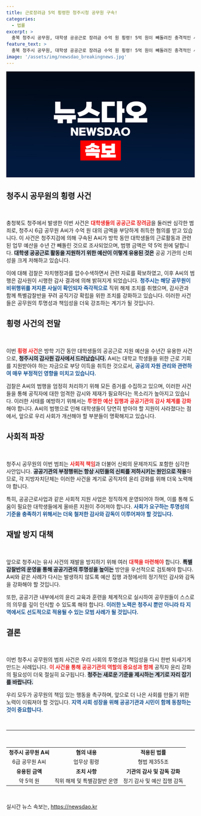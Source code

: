 ```yaml
---
title: 근로장려금 5억 횡령한 청주시청 공무원 구속!
categories:
  - 법률
excerpt: >
  충북 청주시 공무원, 대학생 공공근로 장려금 수억 원 횡령! 5억 원이 빼돌려진 충격적인 사건의 전말과 청주시의 대응을 살펴봅니다. 클릭해 더 알아보세요!
feature_text: >
  충북 청주시 공무원, 대학생 공공근로 장려금 수억 원 횡령! 5억 원이 빼돌려진 충격적인 사건의 전말과 청주시의 대응을 살펴봅니다. 클릭해 더 알아보세요!
image: '/assets/img/newsdao_breakingnews.jpg'
---
```


<p><img src="/assets/img/newsdao_breakingnews.jpg" alt="flaretime 속보" /></p>

<h2 data-ke-size="size26">청주시 공무원의 횡령 사건</h2>

<p data-ke-size="size16">&nbsp;</p>

<p data-ke-size="size16">충청북도 청주에서 발생한 이번 사건은 <b><span style="color: #ee2323;">대학생들의 공공근로 장려금</span></b>을 둘러싼 심각한 범죄로, 청주시 6급 공무원 A씨가 수억 원 대의 금액을 부당하게 취득한 혐의를 받고 있습니다. 이 사건은 청주지검에 의해 구속된 A씨가 방학 동안 대학생들의 근로활동과 관련된 업무 예산을 수년 간 빼돌린 것으로 조사되었으며, 범행 금액은 약 5억 원에 달합니다. <b><span style="background-color: #21538527;">대학생 공공근로 활동을 지원하기 위한 예산이 이렇게 유용된 것은</span></b> 공공 기관의 신뢰성을 크게 저해하고 있습니다.</p>

<p data-ke-size="size16">이에 대해 검찰은 자치행정과를 압수수색하면서 관련 자료를 확보하였고, 이후 A씨의 범행은 감사원이 시행한 감사 결과에 의해 밝혀지게 되었습니다. <b><span style="color: #1a5490;">청주시는 해당 공무원이 비위행위를 저지른 사실이 확인되자 즉각적으로</span></b> 직위 해제 조치를 취했으며, 감사관과 함께 특별감찰반을 꾸려 공직기강 확립을 위한 조치를 강화하고 있습니다. 이러한 사건들은 공무원의 투명성과 책임성을 더욱 강조하는 계기가 될 것입니다.</p>

<h2 data-ke-size="size26">횡령 사건의 전말</h2>

<p data-ke-size="size16">&nbsp;</p>

<p data-ke-size="size16">이번 <b><span style="color: #ee2323;">횡령 사건</span></b>은 방학 기간 동안 대학생들의 공공근로 지원 예산을 수년간 유용한 사건으로, <b><span style="background-color: #21538527;">청주시의 감사원 감사에서 드러났습니다.</span></b> A씨는 대학교 학생들을 위한 근로 기회를 지원받아야 하는 자금으로 부당 이득을 취득한 것으로서, <b><span style="color: #1a5490;">공공의 자원 관리와 관련하여 매우 부정적인 영향을 미치고 있습니다.</span></b> </p>

<p data-ke-size="size16">검찰은 A씨의 범행을 엄정히 처리하기 위해 모든 증거를 수집하고 있으며, 이러한 사건들을 통해 공직자에 대한 엄격한 감시와 제재가 필요하다는 목소리가 높아지고 있습니다. 이러한 사태를 예방하기 위해서는 <b><span style="color: #ee2323;">투명한 예산 집행과 공공기관의 감사 체계를 강화</span></b>해야 합니다. A씨의 범행으로 인해 대학생들이 당연히 받아야 할 지원이 사라졌다는 점에서, 앞으로 우리 사회가 개선해야 할 부분들이 명확해지고 있습니다.</p>

<h2 data-ke-size="size26">사회적 파장</h2>

<p data-ke-size="size16">&nbsp;</p>

<p data-ke-size="size16">청주시 공무원의 이번 범죄는 <b><span style="color: #ee2323;">사회적 책임</span></b>과 더불어 신뢰의 문제까지도 포함한 심각한 사안입니다. <b><span style="background-color: #21538527;">공공기관의 부정행위는 항상 시민들의 신뢰를 저하시키는 원인으로 작용</span></b>하므로, 각 지방자치단체는 이러한 사건을 계기로 공직자의 윤리 강화를 위해 더욱 노력해야 합니다.</p>

<p data-ke-size="size16">특히, 공공근로사업과 같은 사회적 지원 사업은 정직하게 운영되어야 하며, 이를 통해 도움이 필요한 대학생들에게 올바른 지원이 주어져야 합니다. <b><span style="color: #1a5490;">사회가 요구하는 투명성의 기준을 충족하기 위해서는 더욱 철저한 감사와 감독이 이루어져야 할 것입니다.</span></b></p>

<h2 data-ke-size="size26">재발 방지 대책</h2>

<p data-ke-size="size16">&nbsp;</p>

<p data-ke-size="size16">앞으로 청주시는 유사 사건의 재발을 방지하기 위해 여러 <b><span style="color: #ee2323;">대책을 마련해야</span></b> 합니다. <b><span style="background-color: #21538527;">특별감찰반의 운영을 통해 공공기관의 투명성을 높이는</span></b> 방안을 우선적으로 검토해야 합니다. A씨와 같은 사례가 다시는 발생하지 않도록 예산 집행 과정에서의 정기적인 감사와 감독을 강화해야 할 것입니다.</p>

<p data-ke-size="size16">또한, 공공기관 내부에서의 윤리 교육과 훈련을 체계적으로 실시하여 공무원들이 스스로의 의무를 깊이 인식할 수 있도록 해야 합니다. <b><span style="color: #1a5490;">이러한 노력은 청주시 뿐만 아니라 타 지역에서도 선도적으로 적용될 수 있는 모범 사례가 될 것입니다.</span></b></p>

<h2 data-ke-size="size26">결론</h2>

<p data-ke-size="size16">&nbsp;</p>

<p data-ke-size="size16">이번 청주시 공무원의 범죄 사건은 우리 사회의 투명성과 책임성을 다시 한번 되새기게 만드는 사례입니다. <b><span style="color: #ee2323;">이 사건을 통해 공공기관의 역할의 중요성과 함께</span></b> 공직자 윤리 강화의 필요성이 더욱 절실히 요구됩니다. <b><span style="background-color: #21538527;">청주는 새로운 기준을 제시하는 계기로 자리 잡기를 바랍니다.</span></b></p>

<p data-ke-size="size16">우리 모두가 공무원의 책임 있는 행동을 촉구하며, 앞으로 더 나은 사회를 만들기 위한 노력이 이뤄져야 할 것입니다. <b><span style="color: #1a5490;">지역 사회 성장을 위해 공공기관과 시민이 함께 동참하는 것이 중요합니다.</span></b></p>

<p data-ke-size="size16">&nbsp;</p>

<hr>

<p data-ke-size="size16">&nbsp;</p>

<table style="width: 100%; border-collapse: collapse;">
<tr>
<td style="text-align: center; height: 17px;"><b>청주시 공무원 A씨</b></td>
<td style="text-align: center; height: 17px;"><b>혐의 내용</b></td>
<td style="text-align: center; height: 17px;"><b>적용된 법률</b></td>
</tr>
<tr>
<td style="text-align: center; height: 17px;">6급 공무원 A씨</td>
<td style="text-align: center; height: 17px;">업무상 횡령</td>
<td style="text-align: center; height: 17px;">형법 제355조</td>
</tr>
<tr>
<td style="text-align: center; height: 17px;"><b>유용된 금액</b></td>
<td style="text-align: center; height: 17px;"><b>조치 사항</b></td>
<td style="text-align: center; height: 17px;"><b>기관의 감사 및 감독 강화</b></td>
</tr>
<tr>
<td style="text-align: center; height: 17px;">약 5억 원</td>
<td style="text-align: center; height: 17px;">직위 해제 및 특별감찰반 운영</td>
<td style="text-align: center; height: 17px;">정기 감사 및 예산 집행 감독</td>
</tr>
</table>

<p data-ke-size="size16">&nbsp;</p>
실시간 뉴스 속보는, <a href="https://newsdao.kr" rel="dofollow">https://newsdao.kr</a>


